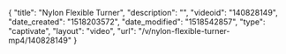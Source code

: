 {
    "title": "Nylon Flexible Turner",
    "description": "",
    "videoid": "140828149",
    "date_created": "1518203572",
    "date_modified": "1518542857",
    "type": "captivate",
    "layout": "video",
    "url": "\/v\/nylon-flexible-turner-mp4\/140828149"
}